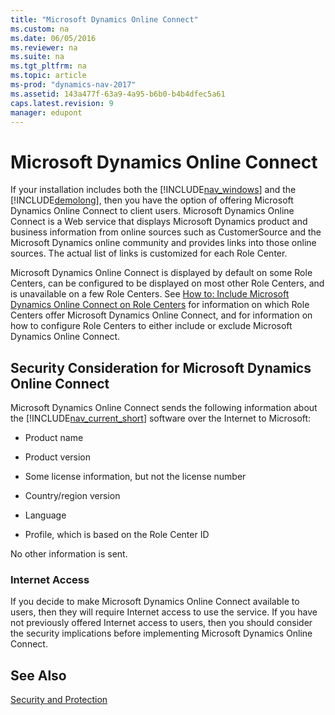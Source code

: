 ```yaml
---
title: "Microsoft Dynamics Online Connect"
ms.custom: na
ms.date: 06/05/2016
ms.reviewer: na
ms.suite: na
ms.tgt_pltfrm: na
ms.topic: article
ms-prod: "dynamics-nav-2017"
ms.assetid: 143a477f-63a9-4a95-b6b0-b4b4dfec5a61
caps.latest.revision: 9
manager: edupont
---
```

# Microsoft Dynamics Online Connect
If your installation includes both the [!INCLUDE[nav_windows](includes/nav_windows_md.md)] and the [!INCLUDE[demolong](includes/demolong_md.md)], then you have the option of offering Microsoft Dynamics Online Connect to client users. Microsoft Dynamics Online Connect is a Web service that displays Microsoft Dynamics product and business information from online sources such as CustomerSource and the Microsoft Dynamics online community and provides links into those online sources. The actual list of links is customized for each Role Center.  
  
 Microsoft Dynamics Online Connect is displayed by default on some Role Centers, can be configured to be displayed on most other Role Centers, and is unavailable on a few Role Centers. See [How to: Include Microsoft Dynamics Online Connect on Role Centers](How%20to:%20Include%20Microsoft%20Dynamics%20Online%20Connect%20on%20Role%20Centers.md) for information on which Role Centers offer Microsoft Dynamics Online Connect, and for information on how to configure Role Centers to either include or exclude Microsoft Dynamics Online Connect.  
  
## Security Consideration for Microsoft Dynamics Online Connect  
 Microsoft Dynamics Online Connect sends the following information about the [!INCLUDE[nav_current_short](includes/nav_current_short_md.md)] software over the Internet to Microsoft:  
  
-   Product name  
  
-   Product version  
  
-   Some license information, but not the license number  
  
-   Country\/region version  
  
-   Language  
  
-   Profile, which is based on the Role Center ID  
  
 No other information is sent.  
  
### Internet Access  
 If you decide to make Microsoft Dynamics Online Connect available to users, then they will require Internet access to use the service. If you have not previously offered Internet access to users, then you should consider the security implications before implementing Microsoft Dynamics Online Connect.  
  
## See Also  
 [Security and Protection](Security-and-Protection.md)